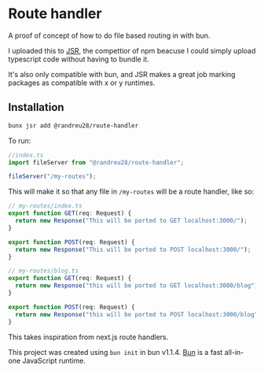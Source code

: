 # Route handler

A proof of concept of how to do file based routing in with bun.

I uploaded this to [JSR](https://jsr.io/@randreu28/route-handler), the compettior of npm beacuse I could simply upload typescript code without having to bundle it.

It's also only compatible with bun, and JSR makes a great job marking packages as compatible with x or y runtimes.

## Installation

```bash
bunx jsr add @randreu28/route-handler
```

To run:

```ts
//index.ts
import fileServer from "@randreu28/route-handler";

fileServer("/my-routes");
```

This will make it so that any file in `/my-routes` will be a route handler, like so:

```ts
// my-routes/index.ts
export function GET(req: Request) {
  return new Response("This will be ported to GET localhost:3000/");
}

export function POST(req: Request) {
  return new Response("This will be ported to POST localhost:3000/");
}
```

```ts
// my-routes/blog.ts
export function GET(req: Request) {
  return new Response("this will be ported to GET localhost:3000/blog");
}

export function POST(req: Request) {
  return new Response("this will be ported to POST localhost:3000/blog");
}
```

This takes inspiration from next.js route handlers.

This project was created using `bun init` in bun v1.1.4. [Bun](https://bun.sh) is a fast all-in-one JavaScript runtime.
